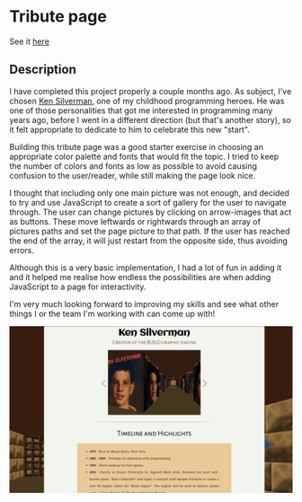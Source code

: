 # Tribute page

See it [here](https://schoolofcode.github.io/w0d0_precourse-challenge-Antonio-Riccelli/)

## Description

I have completed this project properly a couple months ago. As subject, I've chosen [Ken Silverman](https://en.wikipedia.org/wiki/Ken_Silverman), one of my childhood programming heroes.
He was one of those personalities that got me interested in programming many years ago, before I went in a different direction (but that's another story), so it felt appropriate to dedicate to him to celebrate this new "start".

Building this tribute page was a good starter exercise in choosing an appropriate color palette and fonts that would fit the topic. I tried to keep the number of colors and fonts as low as possible to avoid causing confusion to the user/reader, while still making the page look nice. 

I thought that including only one main picture was not enough, and decided to try and use JavaScript to create a sort of gallery for the user to navigate through. 
The user can change pictures by clicking on arrow-images that act as buttons. These move leftwards or rightwards through an array of pictures paths and set the page picture to that path. If the user has reached the end of the array, it will just restart from the opposite side, thus avoiding errors. 

Although this is a very basic implementation, I had a lot of fun in adding it and it helped me realise how endless the possibilities are when adding JavaScript to a page for interactivity. 

I'm very much looking forward to improving my skills and see what other things I or the team I'm working with can come up with!

![Page screenshot](/img/demo.gif)

